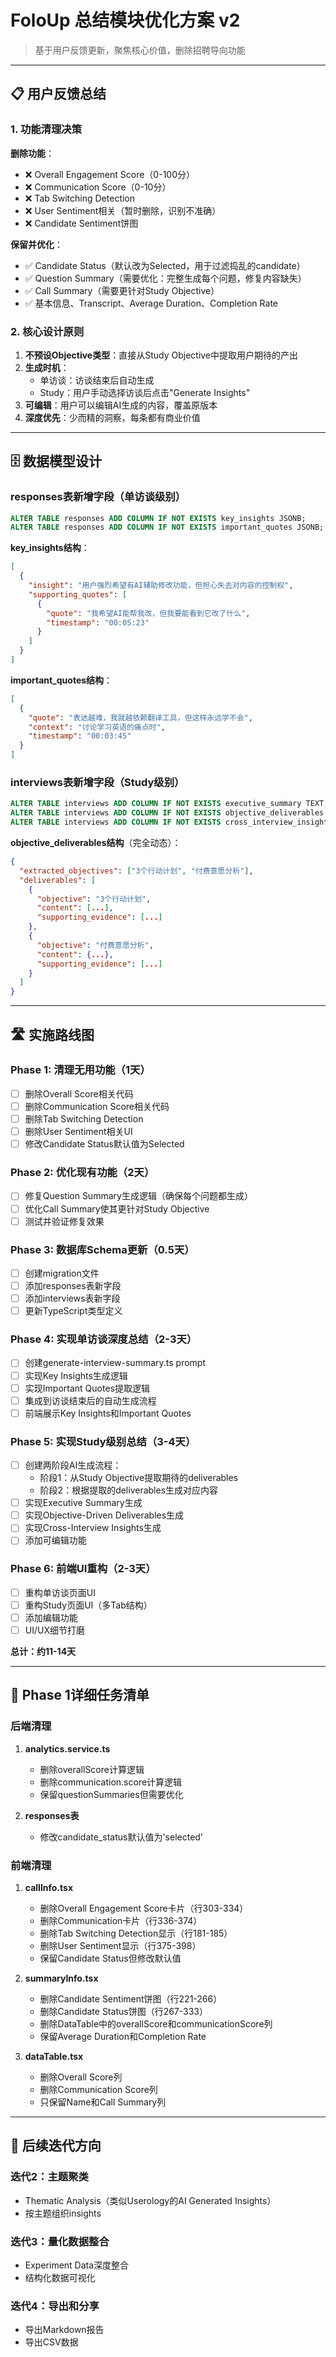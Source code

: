 # FoloUp 总结模块优化方案 v2

> 基于用户反馈更新，聚焦核心价值，删除招聘导向功能

---

## 📋 用户反馈总结

### 1. 功能清理决策

**删除功能**：
- ❌ Overall Engagement Score（0-100分）
- ❌ Communication Score（0-10分）
- ❌ Tab Switching Detection
- ❌ User Sentiment相关（暂时删除，识别不准确）
- ❌ Candidate Sentiment饼图

**保留并优化**：
- ✅ Candidate Status（默认改为Selected，用于过滤捣乱的candidate）
- ✅ Question Summary（需要优化：完整生成每个问题，修复内容缺失）
- ✅ Call Summary（需要更针对Study Objective）
- ✅ 基本信息、Transcript、Average Duration、Completion Rate

### 2. 核心设计原则

1. **不预设Objective类型**：直接从Study Objective中提取用户期待的产出
2. **生成时机**：
   - 单访谈：访谈结束后自动生成
   - Study：用户手动选择访谈后点击"Generate Insights"
3. **可编辑**：用户可以编辑AI生成的内容，覆盖原版本
4. **深度优先**：少而精的洞察，每条都有商业价值

---

## 🗄️ 数据模型设计

### responses表新增字段（单访谈级别）

```sql
ALTER TABLE responses ADD COLUMN IF NOT EXISTS key_insights JSONB;
ALTER TABLE responses ADD COLUMN IF NOT EXISTS important_quotes JSONB;
```

**key_insights结构**：
```json
[
  {
    "insight": "用户强烈希望有AI辅助修改功能，但担心失去对内容的控制权",
    "supporting_quotes": [
      {
        "quote": "我希望AI能帮我改，但我要能看到它改了什么",
        "timestamp": "00:05:23"
      }
    ]
  }
]
```

**important_quotes结构**：
```json
[
  {
    "quote": "表达越难，我就越依赖翻译工具，但这样永远学不会",
    "context": "讨论学习英语的痛点时",
    "timestamp": "00:03:45"
  }
]
```

### interviews表新增字段（Study级别）

```sql
ALTER TABLE interviews ADD COLUMN IF NOT EXISTS executive_summary TEXT;
ALTER TABLE interviews ADD COLUMN IF NOT EXISTS objective_deliverables JSONB;
ALTER TABLE interviews ADD COLUMN IF NOT EXISTS cross_interview_insights JSONB;
```

**objective_deliverables结构**（完全动态）：
```json
{
  "extracted_objectives": ["3个行动计划", "付费意愿分析"],
  "deliverables": [
    {
      "objective": "3个行动计划",
      "content": [...],
      "supporting_evidence": [...]
    },
    {
      "objective": "付费意愿分析",
      "content": {...},
      "supporting_evidence": [...]
    }
  ]
}
```

---

## 🛣️ 实施路线图

### Phase 1: 清理无用功能（1天）
- [ ] 删除Overall Score相关代码
- [ ] 删除Communication Score相关代码
- [ ] 删除Tab Switching Detection
- [ ] 删除User Sentiment相关UI
- [ ] 修改Candidate Status默认值为Selected

### Phase 2: 优化现有功能（2天）
- [ ] 修复Question Summary生成逻辑（确保每个问题都生成）
- [ ] 优化Call Summary使其更针对Study Objective
- [ ] 测试并验证修复效果

### Phase 3: 数据库Schema更新（0.5天）
- [ ] 创建migration文件
- [ ] 添加responses表新字段
- [ ] 添加interviews表新字段
- [ ] 更新TypeScript类型定义

### Phase 4: 实现单访谈深度总结（2-3天）
- [ ] 创建generate-interview-summary.ts prompt
- [ ] 实现Key Insights生成逻辑
- [ ] 实现Important Quotes提取逻辑
- [ ] 集成到访谈结束后的自动生成流程
- [ ] 前端展示Key Insights和Important Quotes

### Phase 5: 实现Study级别总结（3-4天）
- [ ] 创建两阶段AI生成流程：
  - 阶段1：从Study Objective提取期待的deliverables
  - 阶段2：根据提取的deliverables生成对应内容
- [ ] 实现Executive Summary生成
- [ ] 实现Objective-Driven Deliverables生成
- [ ] 实现Cross-Interview Insights生成
- [ ] 添加可编辑功能

### Phase 6: 前端UI重构（2-3天）
- [ ] 重构单访谈页面UI
- [ ] 重构Study页面UI（多Tab结构）
- [ ] 添加编辑功能
- [ ] UI/UX细节打磨

**总计：约11-14天**

---

## 🎯 Phase 1详细任务清单

### 后端清理

1. **analytics.service.ts**
   - 删除overallScore计算逻辑
   - 删除communication.score计算逻辑
   - 保留questionSummaries但需要优化

2. **responses表**
   - 修改candidate_status默认值为'selected'

### 前端清理

1. **callInfo.tsx**
   - 删除Overall Engagement Score卡片（行303-334）
   - 删除Communication卡片（行336-374）
   - 删除Tab Switching Detection显示（行181-185）
   - 删除User Sentiment显示（行375-398）
   - 保留Candidate Status但修改默认值

2. **summaryInfo.tsx**
   - 删除Candidate Sentiment饼图（行221-266）
   - 删除Candidate Status饼图（行267-333）
   - 删除DataTable中的overallScore和communicationScore列
   - 保留Average Duration和Completion Rate

3. **dataTable.tsx**
   - 删除Overall Score列
   - 删除Communication Score列
   - 只保留Name和Call Summary列

---

## 📝 后续迭代方向

### 迭代2：主题聚类
- Thematic Analysis（类似Userology的AI Generated Insights）
- 按主题组织insights

### 迭代3：量化数据整合
- Experiment Data深度整合
- 结构化数据可视化

### 迭代4：导出和分享
- 导出Markdown报告
- 导出CSV数据

